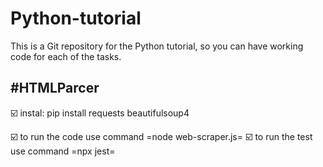 # Python-tutorial
This is a Git repository for the Python tutorial, so you can have working code for each of the tasks.<br/>

<p>
<h2>#HTMLParcer</h2>
☑️  instal: pip install requests beautifulsoup4

☑️ to run the code use command =node web-scraper.js=
☑️ to run the test use command =npx jest=
</p>

